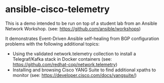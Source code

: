 # ansible-cisco-telemetry
This is a demo intended to be run on top of a student lab from an Ansible Network Workshop. (see: https://github.com/ansible/workshops)

It demonstrates Event-Driven Ansible self-healing from BGP configuration problems with the following additional topics:
- Using the validated network.telemetry collection to install a Telegraf/Kafka stack in Docker containers (see: https://github.com/redhat-cop/network.telemetry)
- Installing and browsing Cisco YANG Suite to find additional xpaths to monitor (see: https://developer.cisco.com/docs/yangsuite/)